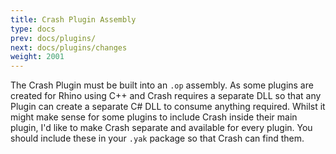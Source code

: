 ```yaml
---
title: Crash Plugin Assembly
type: docs
prev: docs/plugins/
next: docs/plugins/changes
weight: 2001
---
```


The Crash Plugin must be built into an `.op` assembly. As some plugins are created for Rhino using C++ and Crash requires a separate DLL so that any Plugin can create a separate C# DLL to consume anything required. Whilst it might make sense for some plugins to include Crash inside their main plugin, I'd like to make Crash separate and available for every plugin. You should include these in your `.yak` package so that Crash can find them.
